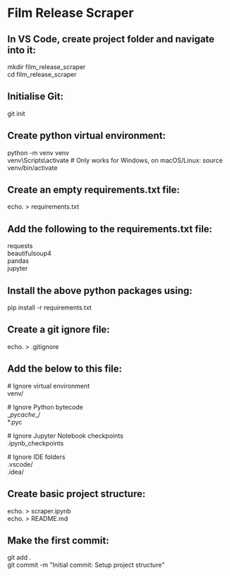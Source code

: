 # Film Release Scraper

## In VS Code, create project folder and navigate into it:  
mkdir film_release_scraper  
cd film_release_scraper  
  
## Initialise Git:  
git init  
  
## Create python virtual environment:  
python -m venv venv  
venv\Scripts\activate  # Only works for Windows, on macOS/Linux: source venv/bin/activate  
  
## Create an empty requirements.txt file:  
echo. > requirements.txt  
  
## Add the following to the requirements.txt file:  
requests  
beautifulsoup4  
pandas  
jupyter  
  
## Install the above python packages using:  
pip install -r requirements.txt  
  
## Create a git ignore file:  
echo.  > .gitignore  
  
## Add the below to this file:  
\# Ignore virtual environment  
venv/  
  
\# Ignore Python bytecode  
\__pycache__/  
*.pyc  
  
\# Ignore Jupyter Notebook checkpoints  
.ipynb_checkpoints  
  
\# Ignore IDE folders  
.vscode/  
.idea/  
  
## Create basic project structure:  
echo. > scraper.ipynb  
echo. > README.md  
  
## Make the first commit:  
git add .  
git commit -m "Initial commit: Setup project structure"  